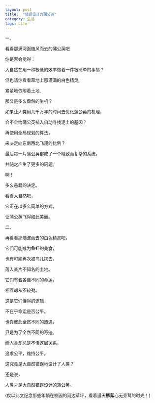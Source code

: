 ```yaml
---
layout: post
title:  "错误设计的蒲公英"
category: 生活
tags: Life
---
```


一、

看看那满河面随风而去的蒲公英吧

你是否会觉得：

大自然在用一种极低的效率做着一件极简单的事情？

但也请你看看草地上那满满的白色精灵,

紧紧地依附着土地,

那又是多么盎然的生机？

如果让人类用几千万年的时间去优化蒲公英的机理，

会不会给蒲公英植入自动寻找泥土的基因？

再使用全局规划的算法，

来决定向东南西北飞翔的比例？

最后每一片蒲公英都成了一个精致而复杂的系统，

并随之产生了更多的问题。

啊！

多么愚蠢的决定。

看看大自然吧，

它正在以多么简单的方式，

让蒲公英飞得如此美丽。

 

二、

再看看那随波而去的白色精灵吧，

它们可能成为鱼虾的美食，

也有可能再次被鸟儿携去，

落入某片不知名的土地。

它们有着各自不同的命运，

相互却从不较劲。

这是它们懂得的逻辑，

不在乎命运是否公平。

也许彼此全然不同的遭遇，

只是为了全然不同的奇迹。

而人类却总是不懂这层关系，

追求公平，维持公平。

这究竟是大自然错误地设计了人类？

还是说，

人类才是大自然错误设计的蒲公英。

(仅以此文纪念那些年躺在校园的河边草坪，看着漫天**柳絮**心无旁骛的时光！)
